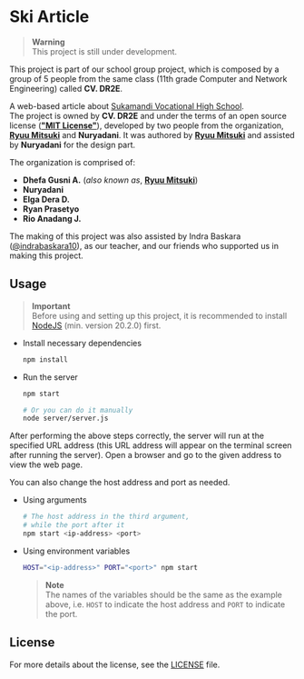 # Ski Article

> **Warning**  
> This project is still under development.

This project is part of our school group project, which is composed by a group of 5 people from the same class (11th grade Computer and Network Engineering) called **CV. DR2E**.

A web-based article about [Sukamandi Vocational High School][ski-instagram].  
The project is owned by **CV. DR2E** and under the terms of an open source license ([**"MIT License"**][mit-license]), developed by two people from the organization, [**Ryuu Mitsuki**][mitsuki31] and **Nuryadani**.
It was authored by [**Ryuu Mitsuki**][mitsuki31] and assisted by **Nuryadani** for the design part.

The organization is comprised of:

- **Dhefa Gusni A.** (_also known as_, [**Ryuu Mitsuki**][mitsuki31])
- **Nuryadani**
- **Elga Dera D.**
- **Ryan Prasetyo**
- **Rio Anadang J.**

The making of this project was also assisted by Indra Baskara ([@indrabaskara10][baskara-instragram]), as our teacher, and our friends who supported us in making this project.

## Usage

> **Important**  
> Before using and setting up this project, it is recommended to install [NodeJS][nodejs-homepage] (min. version 20.2.0) first.

- Install necessary dependencies
  ```bash
  npm install
  ```

- Run the server
  ```bash
  npm start
  
  # Or you can do it manually
  node server/server.js
  ```

After performing the above steps correctly, the server will run at the specified URL address (this URL address will appear on the terminal screen after running the server). Open a browser and go to the given address to view the web page.

You can also change the host address and port as needed.

- Using arguments
  ```bash
  # The host address in the third argument,
  # while the port after it
  npm start <ip-address> <port>
  ```

- Using environment variables
  ```bash
  HOST="<ip-address>" PORT="<port>" npm start
  ```
  > **Note**  
  > The names of the variables should be the same as the example above,
  > i.e. `HOST` to indicate the host address and `PORT` to indicate the port.

## License

For more details about the license, see the [LICENSE](./LICENSE) file.


<!-- Links -->
[mitsuki31]: https://github.com/mitsuki31
[mit-license]: https://opensource.org/license/mit
[ski-instagram]: https://instagram.com/smksukamandi.72
[baskara-instragram]: https://instagram.com/indrabaskara10
[nodejs-homepage]: https://nodejs.org
